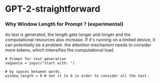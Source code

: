 
# GPT-2-straightforward

### Why Window Length for Prompt ? (experimental)

As text is generated, the length gets longer and longer and the computational resources also increase. If it's running on a limited device, it can potentially be a problem. the attention mechanism needs to consider more tokens, which intensifies the computational load.

    # Prompt for text generation
    sequence = input("start with: ")
    
    # by spaces between words. 
    window_length = 0 # Set it to 0 in order to consider all the text.


